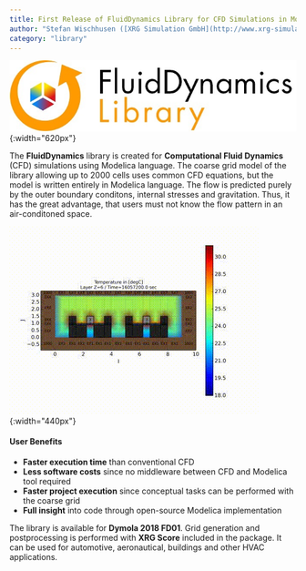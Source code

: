 ```yaml
---
title: First Release of FluidDynamics Library for CFD Simulations in Modelica
author: "Stefan Wischhusen ([XRG Simulation GmbH](http://www.xrg-simulation.de/))"
category: "library"
---
```


![FluidDynamics logo](xrg-fluiddynamics-library.jpg "FluidDynamics logo"){:width="620px"}

The **FluidDynamics** library is created for **Computational Fluid Dynamics** (CFD) simulations using Modelica language. The coarse grid model of the library allowing up to 2000 cells uses common CFD equations, but the model is written entirely in Modelica language.
The flow is predicted purely by the outer boundary conditons, internal stresses and gravitation. Thus, it has the great advantage, that users must not know the flow pattern in an air-conditoned space.

![Transient room](transient_room.gif "Passive office heat-up"){:width="440px"}

#### User Benefits
- **Faster execution time** than conventional CFD
- **Less software costs** since no middleware between CFD and Modelica tool required
- **Faster project execution** since conceptual tasks can be performed with the coarse grid
- **Full insight** into code through open-source Modelica implementation

The library is available for **Dymola 2018 FD01**. Grid generation and postprocessing is performed with **XRG Score** included in the package. It can be used for automotive, aeronautical, buildings and other HVAC applications.
